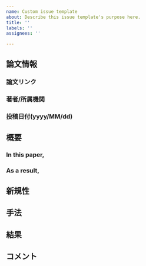 ```yaml
---
name: Custom issue template
about: Describe this issue template's purpose here.
title: ''
labels: ''
assignees: ''

---
```


## 論文情報

### 論文リンク
### 著者/所属機関
### 投稿日付(yyyy/MM/dd)

## 概要
### In this paper,
### As a result,

## 新規性

## 手法

## 結果

## コメント
